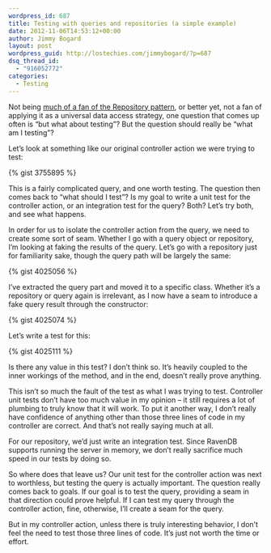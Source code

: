 ```yaml
---
wordpress_id: 687
title: Testing with queries and repositories (a simple example)
date: 2012-11-06T14:53:12+00:00
author: Jimmy Bogard
layout: post
wordpress_guid: http://lostechies.com/jimmybogard/?p=687
dsq_thread_id:
  - "916052772"
categories:
  - Testing
---
```

Not being [much of a fan of the Repository pattern](https://lostechies.com/jimmybogard/2012/10/08/favor-query-objects-over-repositories/), or better yet, not a fan of applying it as a universal data access strategy, one question that comes up often is “but what about testing”? But the question should really be “what am I testing”?

Let’s look at something like our original controller action we were trying to test:

{% gist 3755895 %}

This is a fairly complicated query, and one worth testing. The question then comes back to “what should I test”? Is my goal to write a unit test for the controller action, or an integration test for the query? Both? Let’s try both, and see what happens.

In order for us to isolate the controller action from the query, we need to create some sort of seam. Whether I go with a query object or repository, I’m looking at faking the results of the query. Let’s go with a repository just for familiarity sake, though the query path will be largely the same:

{% gist 4025056 %}

I’ve extracted the query part and moved it to a specific class. Whether it’s a repository or query again is irrelevant, as I now have a seam to introduce a fake query result through the constructor:

{% gist 4025074 %}

Let’s write a test for this:

{% gist 4025111 %}

Is there any value in this test? I don’t think so. It’s heavily coupled to the inner workings of the method, and in the end, doesn’t really prove anything.

This isn’t so much the fault of the test as what I was trying to test. Controller unit tests don’t have too much value in my opinion – it still requires a lot of plumbing to truly know that it will work. To put it another way, I don’t really have confidence of anything other than those three lines of code in my controller are correct. And that’s not really saying much at all.

For our repository, we’d just write an integration test. Since RavenDB supports running the server in memory, we don’t really sacrifice much speed in our tests by doing so.

So where does that leave us? Our unit test for the controller action was next to worthless, but testing the query is actually important. The question really comes back to goals. If our goal is to test the query, providing a seam in that direction could prove helpful. If I can test my query through the controller action, fine, otherwise, I’ll create a seam for the query.

But in my controller action, unless there is truly interesting behavior, I don’t feel the need to test those three lines of code. It’s just not worth the time or effort.